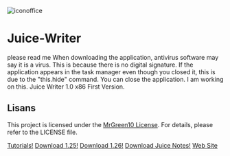 ![iconoffice](https://github.com/user-attachments/assets/57f5b16b-4e5b-4d17-83c1-9419db653fad)
# Juice-Writer
please read me
When downloading the application, antivirus software may say it is a virus. This is because there is no digital signature. If the application appears in the task manager even though you closed it, this is due to the "this.hide" command. You can close the application. I am working on this.
Juice Writer 1.0 x86
First Version.
## Lisans
This project is licensed under the [MrGreen10 License](LICENSE). For details, please refer to the LICENSE file.


[Tutorials!](https://github.com/MrGreen10/Juice-Writer/wiki)
[Download 1.25!](https://github.com/MrGreen10/Juice-Writer/releases/tag/1.25)
[Download 1.26!](https://github.com/MrGreen10/Juice-Writer/releases/tag/1.26)
[Download Juice Notes!](https://github.com/MrGreen10/Juice-Notes/releases/tag/1.0)
[Web Site](https://sites.google.com/view/mrgreen10/home-page)
